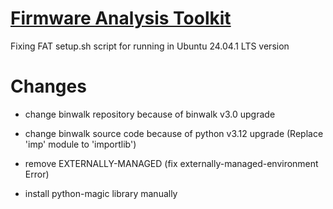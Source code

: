 # [Firmware Analysis Toolkit](https://github.com/attify/firmware-analysis-toolkit)

Fixing FAT setup.sh script for running in Ubuntu 24.04.1 LTS version

# Changes 

- change binwalk repository because of binwalk v3.0 upgrade

- change binwalk source code because of python v3.12 upgrade (Replace 'imp' module to 'importlib')

- remove EXTERNALLY-MANAGED (fix externally-managed-environment Error)

- install python-magic library manually
  


